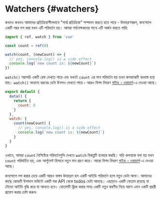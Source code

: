 # Watchers {#watchers}

কখনও কখনও আমাদের প্রতিক্রিয়াশীলভাবে "পার্শ্ব প্রতিক্রিয়া" সম্পাদন করতে হতে পারে - উদাহরণস্বরূপ, কনসোলে একটি নম্বর লগ করা যখন এটি পরিবর্তন হয়। আমরা পর্যবেক্ষকদের সাথে এটি অর্জন করতে পারি:

<div class="composition-api">

```js
import { ref, watch } from 'vue'

const count = ref(0)

watch(count, (newCount) => {
  // yes, console.log() is a side effect
  console.log(`new count is: ${newCount}`)
})
```

`watch()` সরাসরি একটি রেফ দেখতে পারে এবং যখনই `count` এর মান পরিবর্তন হয় তখন কলব্যাকটি বরখাস্ত হয়ে যায়। `watch()` অন্যান্য ধরনের ডেটা উত্সও দেখতে পারে - আরও বিশদ বিবরণ <a target="_blank" href="/guide/essentials/watchers.html">গাইড - ওয়াচার্স</a>-এ দেওয়া আছে।

</div>
<div class="options-api">

```js
export default {
  data() {
    return {
      count: 0
    }
  },
  watch: {
    count(newCount) {
      // yes, console.log() is a side effect
      console.log(`new count is: ${newCount}`)
    }
  }
}
```

এখানে, আমরা `count` বৈশিষ্ট্যের পরিবর্তনগুলি দেখতে `watch` বিকল্পটি ব্যবহার করছি। ঘড়ি কলব্যাক বলা হয় যখন `count` পরিবর্তিত হয়, এবং আর্গুমেন্ট হিসাবে নতুন মান গ্রহণ করে। আরো বিশদ বিবরণ <a target="_blank" href="/guide/essentials/watchers.html">গাইড - ওয়াচার্স</a>-এ দেওয়া আছে।

</div>

কনসোলে লগ করার চেয়ে একটি আরও বাস্তব উদাহরণ হল একটি আইডি পরিবর্তন হলে নতুন ডেটা আনা। আমাদের কাছে কোডটি উপাদান মাউন্টে একটি মক API থেকে todos ডেটা আনছে। এছাড়াও একটি বোতাম রয়েছে যা টোডো আইডি বৃদ্ধি করে যা আনতে হবে। বোতামটি ক্লিক করার সময় একটি নতুন করণীয় নিয়ে আসে এমন একটি প্রহরী প্রয়োগ করার চেষ্টা করুন৷
